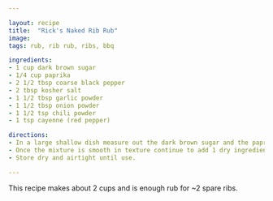 ```yaml
---

layout: recipe
title:  "Rick's Naked Rib Rub"
image:
tags: rub, rib rub, ribs, bbq

ingredients:
- 1 cup dark brown sugar
- 1/4 cup paprika
- 2 1/2 tbsp coarse black pepper
- 2 tbsp kosher salt
- 1 1/2 tbsp garlic powder
- 1 1/2 tbsp onion powder
- 1 1/2 tsp chili powder
- 1 tsp cayenne (red pepper)

directions:
- In a large shallow dish measure out the dark brown sugar and the paprika. At this stage it is necessary to make sure all lumps are worked out and that the paprika is mixed evenly with the brown sugar.
- Once the mixture is smooth in texture continue to add 1 dry ingredient at a time, mixing well and removing the lumps each time iether with a fork or a pair of clean hands works well also.
- Store dry and airtight until use.

---
```


This recipe makes about 2 cups and is enough rub for ~2 spare ribs.